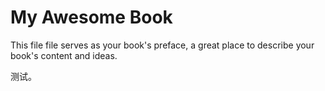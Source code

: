 # My Awesome Book

This file file serves as your book's preface, a great place to describe your book's content and ideas.

测试。